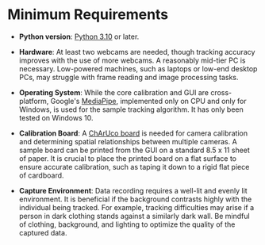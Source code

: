 # Minimum Requirements

- **Python version**: [Python 3.10](https://www.python.org/downloads/release/python-3100/) or later.

- **Hardware**: At least two webcams are needed, though tracking accuracy improves with the use of more webcams. A reasonably mid-tier PC is necessary. Low-powered machines, such as laptops or low-end desktop PCs, may struggle with frame reading and image processing tasks.

- **Operating System**: While the core calibration and GUI are cross-platform, Google's [MediaPipe](https://github.com/google/mediapipe/blob/master/docs/solutions/holistic.md), implemented only on CPU and only for Windows, is used for the sample tracking algorithm. It has only been tested on Windows 10.

- **Calibration Board**: A [ChArUco board](https://docs.opencv.org/3.4/df/d4a/tutorial_charuco_detection.html) is needed for camera calibration and determining spatial relationships between multiple cameras. A sample board can be printed from the GUI on a standard 8.5 x 11 sheet of paper. It is crucial to place the printed board on a flat surface to ensure accurate calibration, such as taping it down to a rigid flat piece of cardboard.

- **Capture Environment**: Data recording requires a well-lit and evenly lit environment. It is beneficial if the background contrasts highly with the individual being tracked. For example, tracking difficulties may arise if a person in dark clothing stands against a similarly dark wall. Be mindful of clothing, background, and lighting to optimize the quality of the captured data.